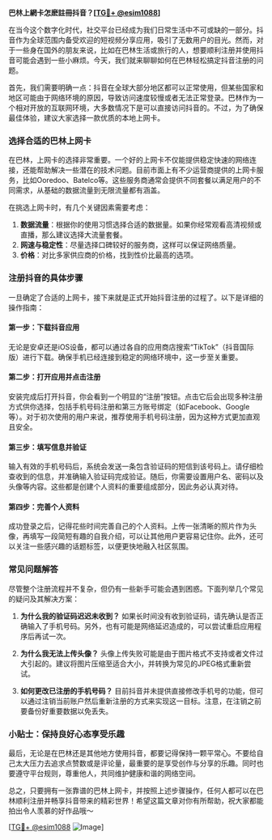 **巴林上網卡怎麽註冊抖音？[[TG💪+ @esim1088](https://t.me/s/esim1088)]**

在当今这个数字化时代，社交平台已经成为我们日常生活中不可或缺的一部分。抖音作为全球范围内备受欢迎的短视频分享应用，吸引了无数用户的目光。然而，对于一些身在国外的朋友来说，比如在巴林生活或旅行的人，想要顺利注册并使用抖音可能会遇到一些小麻烦。今天，我们就来聊聊如何在巴林轻松搞定抖音注册的问题。

首先，我们需要明确一点：抖音在全球大部分地区都可以正常使用，但某些国家和地区可能由于网络环境的原因，导致访问速度较慢或者无法正常登录。巴林作为一个相对开放的互联网环境，大多数情况下是可以直接访问抖音的。不过，为了确保最佳体验，建议大家选择一款优质的本地上网卡。

### 选择合适的巴林上网卡

在巴林，上网卡的选择非常重要。一个好的上网卡不仅能提供稳定快速的网络连接，还能帮助解决一些潜在的技术问题。目前市面上有不少运营商提供的上网卡服务，比如Ooredoo、Batelco等。这些服务商通常会提供不同套餐以满足用户的不同需求，从基础的数据流量到无限流量都有涵盖。

在挑选上网卡时，有几个关键因素需要考虑：
1. **数据流量**：根据你的使用习惯选择合适的数据量。如果你经常观看高清视频或直播，那么建议选择大流量套餐。
2. **网速与稳定性**：尽量选择口碑较好的服务商，这样可以保证网络质量。
3. **价格**：对比多家供应商的价格，找到性价比最高的选项。

### 注册抖音的具体步骤

一旦确定了合适的上网卡，接下来就是正式开始抖音注册的过程了。以下是详细的操作指南：

#### 第一步：下载抖音应用
无论是安卓还是iOS设备，都可以通过各自的应用商店搜索“TikTok”（抖音国际版）进行下载。确保手机已经连接到稳定的网络环境中，这一步至关重要。

#### 第二步：打开应用并点击注册
安装完成后打开抖音，你会看到一个明显的“注册”按钮。点击它后会出现多种注册方式供你选择，包括手机号码注册和第三方账号绑定（如Facebook、Google等）。对于初次使用的用户来说，推荐使用手机号码注册，因为这种方式更加直观且安全。

#### 第三步：填写信息并验证
输入有效的手机号码后，系统会发送一条包含验证码的短信到该号码上。请仔细检查收到的信息，并准确输入验证码完成验证。随后，你需要设置用户名、密码以及头像等内容。这些都是创建个人资料的重要组成部分，因此务必认真对待。

#### 第四步：完善个人资料
成功登录之后，记得花些时间完善自己的个人资料。上传一张清晰的照片作为头像，再填写一段简短有趣的自我介绍，可以让其他用户更容易记住你。此外，还可以关注一些感兴趣的话题标签，以便更快地融入社区氛围。

### 常见问题解答

尽管整个注册流程并不复杂，但仍有一些新手可能会遇到困惑。下面列举几个常见的疑问及其解决方案：

1. **为什么我的验证码迟迟未收到？**
   如果长时间没有收到验证码，请先确认是否正确输入了手机号码。另外，也有可能是网络延迟造成的，可以尝试重启应用程序后再试一次。

2. **为什么我无法上传头像？**
   头像上传失败可能是由于图片格式不支持或者文件过大引起的。建议将图片压缩至适合大小，并转换为常见的JPEG格式重新尝试。

3. **如何更改已注册的手机号码？**
   目前抖音并未提供直接修改手机号的功能，但可以通过注销当前账户然后重新注册的方式来实现这一目标。注意，在注销之前要备份好重要数据以免丢失。

### 小贴士：保持良好心态享受乐趣

最后，无论是在巴林还是其他地方使用抖音，都要记得保持一颗平常心。不要给自己太大压力去追求点赞数或是评论量，最重要的是享受创作与分享的乐趣。同时也要遵守平台规则，尊重他人，共同维护健康和谐的网络空间。

总之，只要拥有一张靠谱的巴林上网卡，并按照上述步骤操作，任何人都可以在巴林顺利注册并畅享抖音带来的精彩世界！希望这篇文章对你有所帮助，祝大家都能拍出令人羡慕的好作品哦～

[[TG💪+ @esim1088](https://t.me/s/esim1088) ![Image](https://i.postimg.cc/4NQfJmqS/Snipaste-2025-05-13-00-14-12.png)]
